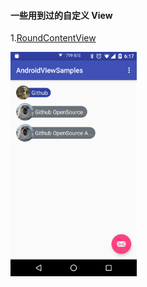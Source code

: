 #### 一些用到过的自定义 View

1.[RoundContentView](app/src/main/java/com/zzzmode/android/views/RoundContentView.java)   

<img src="snapshot/sp1.png" width="40%" height="40%" />
